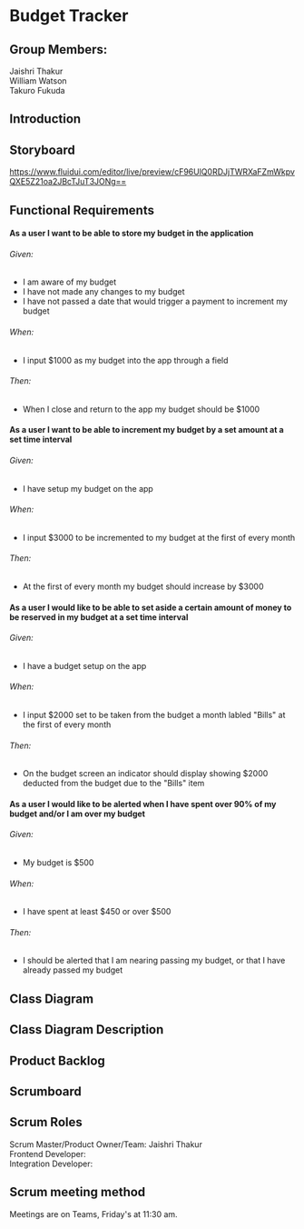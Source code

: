 # Budget Tracker
## Group Members: </br>
Jaishri Thakur </br>
William Watson </br>
Takuro Fukuda </br>

## Introduction

## Storyboard
https://www.fluidui.com/editor/live/preview/cF96UlQ0RDJjTWRXaFZmWkpvQXE5Z21oa2JBcTJuT3JONg==
## Functional Requirements
#### As a user I want to be able to store my budget in the application
###### Given:
* I am aware of my budget
* I have not made any changes to my budget
* I have not passed a date that would trigger a payment to increment my budget
###### When:
* I input $1000 as my budget into the app through a field
###### Then:
* When I close and return to the app my budget should be $1000

#### As a user I want to be able to increment my budget by a set amount at a set time interval
###### Given:
* I have setup my budget on the app
###### When:
* I input $3000 to be incremented to my budget at the first of every month
###### Then:
* At the first of every month my budget should increase by $3000

#### As a user I would like to be able to set aside a certain amount of money to be reserved in my budget at a set time interval
###### Given:
* I have a budget setup on the app
###### When:
* I input $2000 set to be taken from the budget a month labled "Bills" at the first of every month
###### Then:
* On the budget screen an indicator should display showing $2000 deducted from the budget due to the "Bills" item

#### As a user I would like to be alerted when I have spent over 90% of my budget and/or I am over my budget
###### Given:
* My budget is $500
###### When:
* I have spent at least $450 or over $500
###### Then:
* I should be alerted that I am nearing passing my budget, or that I have already passed my budget

## Class Diagram

## Class Diagram Description

## Product Backlog

## Scrumboard

## Scrum Roles
Scrum Master/Product Owner/Team: Jaishri Thakur </br>
Frontend Developer:    </br>
Integration Developer:

## Scrum meeting method
Meetings are on Teams, Friday's at 11:30 am. 

